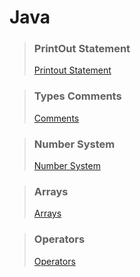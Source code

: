 # Java

>### PrintOut Statement 
>[Printout Statement](https://github.com/shreyash00007/java/blob/main/helloworld.java)

>### Types Comments
>[Comments](https://github.com/shreyash00007/java/blob/main/CommentInJava.class)

>### Number System
>[Number System](https://github.com/shreyash00007/java/blob/main/NumberSystem.java)

>### Arrays
>[Arrays](https://github.com/shreyash00007/java/blob/main/Arrays.java)

>### Operators
>[Operators]()

